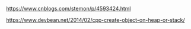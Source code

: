 https://www.cnblogs.com/stemon/p/4593424.html

https://www.devbean.net/2014/02/cpp-create-object-on-heap-or-stack/

